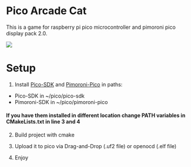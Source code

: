 # Pico Arcade Cat 

This is a game for raspberry pi pico microcontroller and pimoroni pico display pack 2.0.

![](https://github.com/Cyberus2603/PicoArcadeCat/blob/master/images/img1.jpg)

# Setup

1. Install [Pico-SDK](https://github.com/raspberrypi/pico-sdk) and [Pimoroni-Pico](https://github.com/pimoroni/pimoroni-pico) in paths:

- Pico-SDK in ~/pico/pico-sdk
- Pimoroni-SDK in ~/pico/pimoroni-pico

#### If you have them installed in different location change PATH variables in CMakeLists.txt in line 3 and 4

2. Build project with cmake

3. Upload it to pico via Drag-and-Drop (.uf2 file) or openocd (.elf file)

4. Enjoy